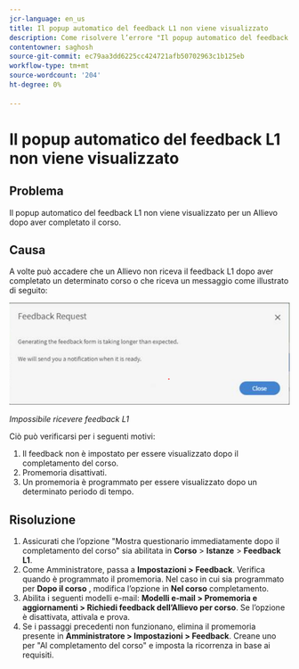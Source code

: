 ```yaml
---
jcr-language: en_us
title: Il popup automatico del feedback L1 non viene visualizzato
description: Come risolvere l’errore "Il popup automatico del feedback L1 non viene visualizzato"
contentowner: saghosh
source-git-commit: ec79aa3dd6225cc424721afb50702963c1b125eb
workflow-type: tm+mt
source-wordcount: '204'
ht-degree: 0%

---
```




# Il popup automatico del feedback L1 non viene visualizzato

## Problema

Il popup automatico del feedback L1 non viene visualizzato per un Allievo dopo aver completato il corso.

## Causa

A volte può accadere che un Allievo non riceva il feedback L1 dopo aver completato un determinato corso o che riceva un messaggio come illustrato di seguito:

![](assets/l1-feedback.png)

*Impossibile ricevere feedback L1*

Ciò può verificarsi per i seguenti motivi:

1. Il feedback non è impostato per essere visualizzato dopo il completamento del corso.
1. Promemoria disattivati.
1. Un promemoria è programmato per essere visualizzato dopo un determinato periodo di tempo.

## Risoluzione

1. Assicurati che l’opzione &quot;Mostra questionario immediatamente dopo il completamento del corso&quot; sia abilitata in **Corso** > **Istanze** > **Feedback L1**.
   <!--![](assets/l1-feedback.png)-->
1. Come Amministratore, passa a **Impostazioni > Feedback**. Verifica quando è programmato il promemoria. Nel caso in cui sia programmato per **Dopo il corso** , modifica l’opzione in **Nel corso** completamento.
1. Abilita i seguenti modelli e-mail: **Modelli e-mail > Promemoria e aggiornamenti > Richiedi feedback dell’Allievo per corso**. Se l’opzione è disattivata, attivala e prova.
1. Se i passaggi precedenti non funzionano, elimina il promemoria presente in **Amministratore > Impostazioni > Feedback**. Creane uno per &quot;Al completamento del corso&quot; e imposta la ricorrenza in base ai requisiti.
